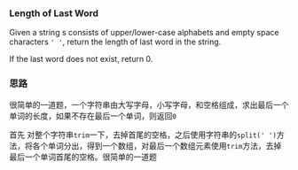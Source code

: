 ### Length of Last Word

Given a string s consists of upper/lower-case alphabets and empty space characters `' '`, return the length of last word in the string.

If the last word does not exist, return 0.

### 思路

很简单的一道题，一个字符串由大写字母，小写字母，和空格组成，求出最后一个单词的长度，如果不存在最后一个单词，则返回`0`

首先 对整个字符串`trim`一下，去掉首尾的空格，之后使用字符串的`split(' ')`方法，将各个单词分出，得到一个数组，对最后一个数组元素使用`trim`方法，去掉最后一个单词首尾的空格。很简单的一道题